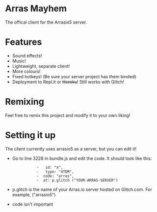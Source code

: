 # Arras Mayhem
The offical client for the Arrasio5 server.

# Features
- Sound effects!
- Music!
- Lightweight, separate client! 
- More colours!
- Fixed hotkeys! (Be sure your server project has them binded)
- Deployment to Repl.it or ~~Heroku~~! Still works with Glitch!


# Remixing
Feel free to remix this project and modify it to your own liking!

# Setting it up
The client currently uses arrasio5 as a server, but you can edit it!
- Go to line 3228 in bundle.js and edit the code. It should look like this:

                 -   id: "a",
                 -   type: "4TDM",
                 -  code: "arras",
                 -  at: p.glitch ("YOUR-ARRAS-SERVER")
                 
- p.glitch is the name of your Arras.io server hosted on Glitch.com. For example, ("arrasio5")
- code isn't important
